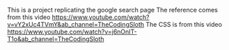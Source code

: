 This is a project replicating the google search page
The reference comes from this video
https://www.youtube.com/watch?v=vY2xUc4TVmY&ab_channel=TheCodingSloth
The CSS is from this video
https://www.youtube.com/watch?v=j6nOnIT-T1o&ab_channel=TheCodingSloth
